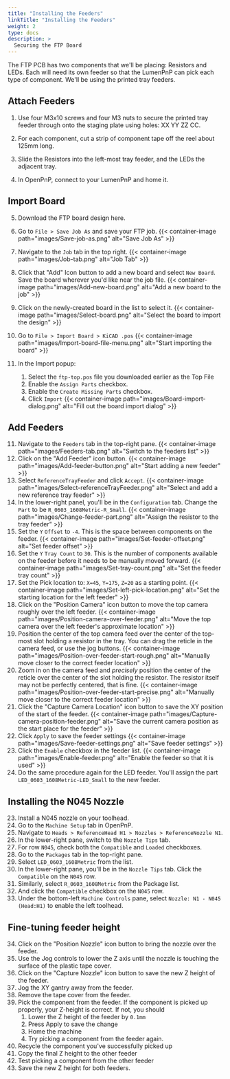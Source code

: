 ```yaml
---
title: "Installing the Feeders"
linkTitle: "Installing the Feeders"
weight: 2
type: docs
description: >
  Securing the FTP Board
---
```


The FTP PCB has two components that we'll be placing: Resistors and LEDs. Each will need its own feeder so that the LumenPnP can pick each type of component. We'll be using the printed tray feeders.

## Attach Feeders

1. Use four M3x10 screws and four M3 nuts to secure the printed tray feeder through onto the staging plate using holes: XX YY ZZ CC.

2. For each component, cut a strip of component tape off the reel about 125mm long.

3. Slide the Resistors into the left-most tray feeder, and the LEDs the adjacent tray.

4. In OpenPnP, connect to your LumenPnP and home it.

## Import Board

5. Download the FTP board design here.
6. Go to `File > Save Job As` and save your FTP job.
  {{< container-image path="images/Save-job-as.png" alt="Save Job As" >}}

7. Navigate to the `Job` tab in the top right.
  {{< container-image path="images/Job-tab.png" alt="Job Tab" >}}

7. Click that "Add" Icon button to add a new board and select `New Board`. Save the board wherever you'd like near the job file.
  {{< container-image path="images/Add-new-board.png" alt="Add a new board to the job" >}}

8. Click on the newly-created board in the list to select it.
  {{< container-image path="images/Select-board.png" alt="Select the board to import the design" >}}

9. Go to `File > Import Board > KiCAD .pos`
  {{< container-image path="images/Import-board-file-menu.png" alt="Start importing the board" >}}
10. In the Import popup:
    1. Select the `ftp-top.pos` file you downloaded earlier as the Top File
    2. Enable the `Assign Parts` checkbox.
    3. Enable the `Create Missing Parts` checkbox.
    4. Click `Import`
  {{< container-image path="images/Board-import-dialog.png" alt="Fill out the board import dialog" >}}

## Add Feeders

11. Navigate to the `Feeders` tab in the top-right pane.
  {{< container-image path="images/Feeders-tab.png" alt="Switch to the feeders list" >}}
12. Click on the "Add Feeder" icon button.
  {{< container-image path="images/Add-feeder-button.png" alt="Start adding a new feeder" >}}
13. Select `ReferenceTrayFeeder` and click `Accept`.
  {{< container-image path="images/Select-referenceTrayFeeder.png" alt="Select and add a new reference tray feeder" >}}
14. In the lower-right panel, you'll be in the `Configuration` tab. Change the `Part` to be `R_0603_1608Metric-R_Small`.
  {{< container-image path="images/Change-feeder-part.png" alt="Assign the resistor to the tray feeder" >}}
15. Set the `Y` `Offset` to `-4`. This is the space between components on the feeder.
  {{< container-image path="images/Set-feeder-offset.png" alt="Set feeder offset" >}}
16. Set the `Y` `Tray Count` to `30`. This is the number of components available on the feeder before it needs to be manually moved forward.
  {{< container-image path="images/Set-tray-count.png" alt="Set the feeder tray count" >}}
17. Set the Pick location to: `X=45`, `Y=175`, `Z=20` as a starting point.
  {{< container-image path="images/Set-left-pick-location.png" alt="Set the starting location for the left feeder" >}}
16. Click on the "Position Camera" icon button to move the top camera roughly over the left feeder.
  {{< container-image path="images/Position-camera-over-feeder.png" alt="Move the top camera over the left feeder's approximate location" >}}
17. Position the center of the top camera feed over the center of the top-most slot holding a resistor in the tray. You can drag the reticle in the camera feed, or use the jog buttons.
  {{< container-image path="images/Position-over-feeder-start-rough.png" alt="Manually move closer to the correct feeder location" >}}
18. Zoom in on the camera feed and *precisely* position the center of the reticle over the center of the slot holding the resistor. The resistor itself may not be perfectly centered, that is fine.
  {{< container-image path="images/Position-over-feeder-start-precise.png" alt="Manually move closer to the correct feeder location" >}}
19. Click the "Capture Camera Location" icon button to save the XY position of the start of the feeder.
  {{< container-image path="images/Capture-camera-position-feeder.png" alt="Save the current camera position as the start place for the feeder" >}}
20. Click `Apply` to save the feeder settings
  {{< container-image path="images/Save-feeder-settings.png" alt="Save feeder settings" >}}
21. Click the `Enable` checkbox in the feeder list.
  {{< container-image path="images/Enable-feeder.png" alt="Enable the feeder so that it is used" >}}
22. Do the same procedure again for the LED feeder. You'll assign the part `LED_0603_1608Metric-LED_Small` to the new feeder.

## Installing the N045 Nozzle

23. Install a N045 nozzle on your toolhead.
24. Go to the `Machine Setup` tab in OpenPnP.
25. Navigate to `Heads > ReferenceHead H1 > Nozzles > ReferenceNozzle N1`.
26. In the lower-right pane, switch to the `Nozzle Tips` tab.
27. For row `N045`, check both the `Compatible` and `Loaded` checkboxes.
28. Go to the `Packages` tab in the top-right pane.
29. Select `LED_0603_1608Metric` from the list.
30. In the lower-right pane, you'll be in the `Nozzle Tips` tab. Click the `Compatible` on the `N045` row.
31. Similarly, select `R_0603_1608Metric` from the Package list.
32. And click the `Compatible` checkbox on the `N045` row.
33. Under the bottom-left `Machine Controls` pane, select `Nozzle: N1 - N045 (Head:H1)` to enable the left toolhead.

## Fine-tuning feeder height

34. Click on the "Position Nozzle" icon button to bring the nozzle over the feeder.
35. Use the Jog controls to lower the Z axis until the nozzle is touching the surface of the plastic tape cover.
36. Click on the "Capture Nozzle" icon button to save the new Z height of the feeder.
37. Jog the XY gantry away from the feeder.
38. Remove the tape cover from the feeder.
39. Pick the component from the feeder. If the component is picked up properly, your Z-height is correct. If not, you should
    1. Lower the Z height of the feeder by `0.1mm`
    2. Press Apply to save the change
    3. Home the machine
    4. Try picking a component from the feeder again.
40. Recycle the component you've successfully picked up
41. Copy the final Z height to the other feeder
42. Test picking a component from the other feeder
43. Save the new Z height for both feeders.
